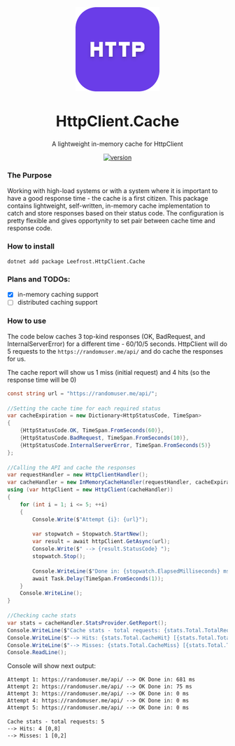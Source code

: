 <div align="center">
    <img src="/.github/icon.png" alt="Icon" align="center">
</div>
<big>
  <h1 align="center">HttpClient.Cache</h1>
</big>
<p align="center">
  A lightweight in-memory cache for HttpClient
</p>
<p align="center">
<a href="">
  <img src="https://img.shields.io/badge/version-1.0.0-blue.svg" alt="version">
</a>
</p>

### The Purpose

Working with high-load systems or with a system where it is important to have a good response time - the cache is a first citizen. This package contains lightweight, self-written, in-memory cache implementation to catch and store responses based on their status code. The configuration is pretty flexible and gives opportynity to set pair between cache time and response code.

### How to install

```shell
dotnet add package Leefrost.HttpClient.Cache
```

### Plans and TODOs:

- [x] in-memory caching support
- [ ] distributed caching support

### How to use

The code below caches 3 top-kind responses (OK, BadRequest, and InternalServerError) for a different time - 60/10/5 seconds.
HttpClient will do 5 requests to the `https://randomuser.me/api/` and do cache the responses for us.

The cache report will show us 1 miss (initial request) and 4 hits (so the response time will be 0)

```csharp
const string url = "https://randomuser.me/api/";

//Setting the cache time for each required status
var cacheExpiration = new Dictionary<HttpStatusCode, TimeSpan>
{
    {HttpStatusCode.OK, TimeSpan.FromSeconds(60)},
    {HttpStatusCode.BadRequest, TimeSpan.FromSeconds(10)},
    {HttpStatusCode.InternalServerError, TimeSpan.FromSeconds(5)}
};

//Calling the API and cache the responses
var requestHandler = new HttpClientHandler();
var cacheHandler = new InMemoryCacheHandler(requestHandler, cacheExpiration);
using (var httpClient = new HttpClient(cacheHandler))
{
    for (int i = 1; i <= 5; ++i)
    {
        Console.Write($"Attempt {i}: {url}");

        var stopwatch = Stopwatch.StartNew();
        var result = await httpClient.GetAsync(url);
        Console.Write($" --> {result.StatusCode} ");
        stopwatch.Stop();
        
        Console.WriteLine($"Done in: {stopwatch.ElapsedMilliseconds} ms");
        await Task.Delay(TimeSpan.FromSeconds(1));
    }
    Console.WriteLine();
}

//Checking cache stats
var stats = cacheHandler.StatsProvider.GetReport();
Console.WriteLine($"Cache stats - total requests: {stats.Total.TotalRequests}");
Console.WriteLine($"--> Hits: {stats.Total.CacheHit} [{stats.Total.TotalHitsPercent}]");
Console.WriteLine($"--> Misses: {stats.Total.CacheMiss} [{stats.Total.TotalMissPercent}]");
Console.ReadLine();
```

Console will show next output:

```shell
Attempt 1: https://randomuser.me/api/ --> OK Done in: 681 ms
Attempt 2: https://randomuser.me/api/ --> OK Done in: 75 ms
Attempt 3: https://randomuser.me/api/ --> OK Done in: 0 ms
Attempt 4: https://randomuser.me/api/ --> OK Done in: 0 ms
Attempt 5: https://randomuser.me/api/ --> OK Done in: 0 ms

Cache stats - total requests: 5
--> Hits: 4 [0,8]
--> Misses: 1 [0,2]

```